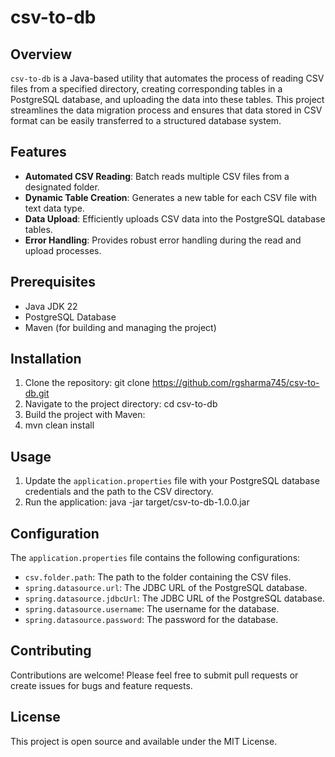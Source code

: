 # csv-to-db

## Overview
`csv-to-db` is a Java-based utility that automates the process of reading CSV files from a specified directory, creating corresponding tables in a PostgreSQL database, and uploading the data into these tables. This project streamlines the data migration process and ensures that data stored in CSV format can be easily transferred to a structured database system.

## Features
- **Automated CSV Reading**: Batch reads multiple CSV files from a designated folder.
- **Dynamic Table Creation**: Generates a new table for each CSV file with text data type.
- **Data Upload**: Efficiently uploads CSV data into the PostgreSQL database tables.
- **Error Handling**: Provides robust error handling during the read and upload processes.

## Prerequisites
- Java JDK 22
- PostgreSQL Database
- Maven (for building and managing the project)

## Installation
1. Clone the repository:
   git clone https://github.com/rgsharma745/csv-to-db.git
2. Navigate to the project directory: cd csv-to-db
3. Build the project with Maven:
4. mvn clean install


## Usage
1. Update the `application.properties` file with your PostgreSQL database credentials and the path to the CSV directory.
2. Run the application: java -jar target/csv-to-db-1.0.0.jar


## Configuration
The `application.properties` file contains the following configurations:
- `csv.folder.path`: The path to the folder containing the CSV files.
- `spring.datasource.url`: The JDBC URL of the PostgreSQL database.
- `spring.datasource.jdbcUrl`: The JDBC URL of the PostgreSQL database.
- `spring.datasource.username`: The username for the database.
- `spring.datasource.password`: The password for the database.

## Contributing
Contributions are welcome! Please feel free to submit pull requests or create issues for bugs and feature requests.

## License
This project is open source and available under the MIT License.